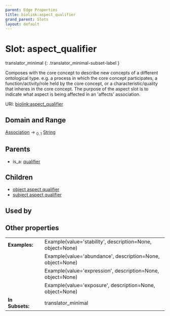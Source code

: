```yaml
---
parent: Edge Properties
title: biolink:aspect_qualifier
grand_parent: Slots
layout: default
---
```


# Slot: aspect_qualifier

translator_minimal
{: .translator_minimal-subset-label }


Composes with the core concept to describe new concepts of a different ontological type. e.g. a process in which the core concept participates, a function/activity/role held by the core concept, or a characteristic/quality that inheres in the core concept.  The purpose of the aspect slot is to indicate what aspect is being affected in an  'affects' association.

URI: [biolink:aspect_qualifier](https://w3id.org/biolink/aspect_qualifier)

## Domain and Range

[Association](Association.md) ->  <sub>0..1</sub> [String](types/String.md)

## Parents

 *  is_a: [qualifier](qualifier.md)

## Children

 *  [object aspect qualifier](object_aspect_qualifier.md)
 *  [subject aspect qualifier](subject_aspect_qualifier.md)

## Used by


## Other properties

|  |  |  |
| --- | --- | --- |
| **Examples:** | | Example(value='stability', description=None, object=None) |
|  | | Example(value='abundance', description=None, object=None) |
|  | | Example(value='expression', description=None, object=None) |
|  | | Example(value='exposure', description=None, object=None) |
| **In Subsets:** | | translator_minimal |

